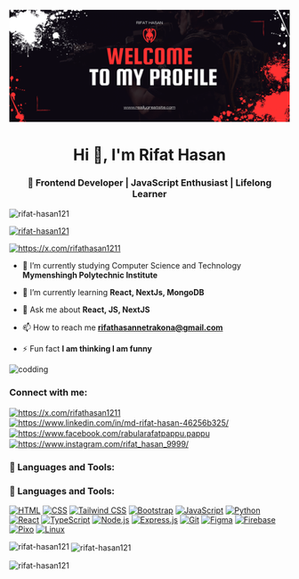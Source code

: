 ![logo](https://github.com/rifat-hasan121/rifat-hasan121/blob/main/GITHUB%20banna.png)

<h1 align="center">Hi 👋, I'm Rifat Hasan</h1>
<h3 align="center">🚀 Frontend Developer | JavaScript Enthusiast | Lifelong Learner</h3>



<p align="left"> <img src="https://komarev.com/ghpvc/?username=rifat-hasan121&label=Profile%20views&color=0e75b6&style=flat" alt="rifat-hasan121" /> </p>

<p align="left"> <a href="https://github.com/ryo-ma/github-profile-trophy"><img src="https://github-profile-trophy.vercel.app/?username=rifat-hasan121" alt="rifat-hasan121" /></a> </p>

<p align="left"> <a href="https://twitter.com/https://x.com/rifathasan1211" target="blank"><img src="https://img.shields.io/twitter/follow/https://x.com/rifathasan1211?logo=twitter&style=for-the-badge" alt="https://x.com/rifathasan1211" /></a> </p>

- 🔭 I’m currently studying Computer Science and Technology **Mymenshingh Polytechnic Institute**

- 🌱 I’m currently learning **React, NextJs, MongoDB**

- 💬 Ask me about **React, JS, NextJS**

- 📫 How to reach me **rifathasannetrakona@gmail.com**

- ⚡ Fun fact **I am thinking I am funny**

<img aling="right" alt="codding" width="400px" src="https://camo.githubusercontent.com/87af9a9fec730c94fc8b08eb21fa5ef6ab7831a67ba17bf8cc76696f6e4be1ef/68747470733a2f2f63646e2e6472696262626c652e636f6d2f75736572732f313138373833362f73637265656e73686f74732f363533393432392f70726f6772616d65722e676966">

<h3 align="left">Connect with me:</h3>
<p align="left">
<a href="https://twitter.com/https://x.com/rifathasan1211" target="blank"><img align="center" src="https://raw.githubusercontent.com/rahuldkjain/github-profile-readme-generator/master/src/images/icons/Social/twitter.svg" alt="https://x.com/rifathasan1211" height="30" width="40" /></a>
<a href="https://linkedin.com/in/https://www.linkedin.com/in/md-rifat-hasan-46256b325/" target="blank"><img align="center" src="https://raw.githubusercontent.com/rahuldkjain/github-profile-readme-generator/master/src/images/icons/Social/linked-in-alt.svg" alt="https://www.linkedin.com/in/md-rifat-hasan-46256b325/" height="30" width="40" /></a>
<a href="https://fb.com/https://www.facebook.com/rabularafatpappu.pappu" target="blank"><img align="center" src="https://raw.githubusercontent.com/rahuldkjain/github-profile-readme-generator/master/src/images/icons/Social/facebook.svg" alt="https://www.facebook.com/rabularafatpappu.pappu" height="30" width="40" /></a>
<a href="https://instagram.com/https://www.instagram.com/rifat_hasan_9999/" target="blank"><img align="center" src="https://raw.githubusercontent.com/rahuldkjain/github-profile-readme-generator/master/src/images/icons/Social/instagram.svg" alt="https://www.instagram.com/rifat_hasan_9999/" height="30" width="40" /></a>
</p>

### 🔨 Languages and Tools:
### 🔨 Languages and Tools:

[![HTML](https://cdn.jsdelivr.net/gh/devicons/devicon/icons/html5/html5-original.svg)](https://developer.mozilla.org/en-US/docs/Web/HTML)
[![CSS](https://cdn.jsdelivr.net/gh/devicons/devicon/icons/css3/css3-original.svg)](https://developer.mozilla.org/en-US/docs/Web/CSS)
[![Tailwind CSS](https://www.vectorlogo.zone/logos/tailwindcss/tailwindcss-icon.svg)](https://tailwindcss.com/)
[![Bootstrap](https://cdn.jsdelivr.net/gh/devicons/devicon/icons/bootstrap/bootstrap-original.svg)](https://getbootstrap.com/)
[![JavaScript](https://cdn.jsdelivr.net/gh/devicons/devicon/icons/javascript/javascript-original.svg)](https://developer.mozilla.org/en-US/docs/Web/JavaScript)
[![Python](https://cdn.jsdelivr.net/gh/devicons/devicon/icons/python/python-original.svg)](https://www.python.org/)
[![React](https://cdn.jsdelivr.net/gh/devicons/devicon/icons/react/react-original.svg)](https://reactjs.org/)
[![TypeScript](https://cdn.jsdelivr.net/gh/devicons/devicon/icons/typescript/typescript-original.svg)](https://www.typescriptlang.org/)
[![Node.js](https://cdn.jsdelivr.net/gh/devicons/devicon/icons/nodejs/nodejs-original.svg)](https://nodejs.org/)
[![Express.js](https://cdn.jsdelivr.net/gh/devicons/devicon/icons/express/express-original.svg)](https://expressjs.com/)
[![Git](https://cdn.jsdelivr.net/gh/devicons/devicon/icons/git/git-original.svg)](https://git-scm.com/)
[![Figma](https://www.vectorlogo.zone/logos/figma/figma-icon.svg)](https://www.figma.com/)
[![Firebase](https://cdn.jsdelivr.net/gh/devicons/devicon/icons/firebase/firebase-plain.svg)](https://firebase.google.com/)
[![Pixo](https://pixoeditor.com/images/logo.svg)](https://pixoeditor.com/)
[![Linux](https://cdn.jsdelivr.net/gh/devicons/devicon/icons/linux/linux-original.svg)](https://www.linux.org/)


<p><img align="left" src="https://github-readme-stats.vercel.app/api/top-langs?username=rifat-hasan121&show_icons=true&locale=en&layout=compact" alt="rifat-hasan121" /></p>

<p>&nbsp;<img align="center" src="https://github-readme-stats.vercel.app/api?username=rifat-hasan121&show_icons=true&locale=en" alt="rifat-hasan121" /></p>

<p><img align="center" src="https://github-readme-streak-stats.herokuapp.com/?user=rifat-hasan121&" alt="rifat-hasan121" /></p>

